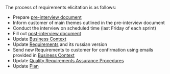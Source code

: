 The process of requirements elicitation is as follows:
- Prepare [pre-interview document](<../../DocumentTemplates/RU/Pre-Interview Document.md>)
- Inform customer of main themes outlined in the pre-interview document
- Conduct the interview on scheduled time (last Friday of each sprint)
- Fill out [post-interview document](<../../DocumentTemplates/EN/Post-Interview Document.md>)
- Update [Business Context](<../../Context and Requirements Management/EN/Context/Business Context.md>)
- Update [Requirements](<../../Context and Requirements Management/EN/Requirements/Software Product Requirements.md>) and its russian version
- Send new Requirements to customer for confirmation using emails provided in [Business Context](<../../Context and Requirements Management/EN/Context/Business Context.md>)
- Update [Quality Requirements Assurance Procedures](<../../Quality Management/Requirements Assurance Procedures>)
- Update [Plan](<../../Project Planning/Development Plan.md>)
